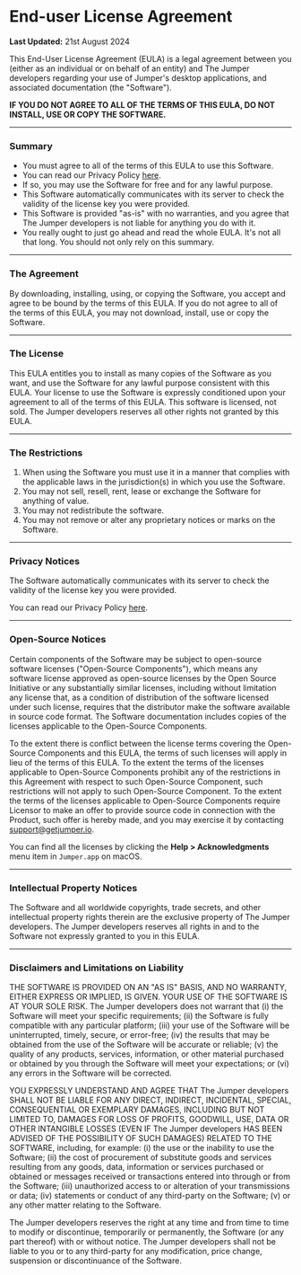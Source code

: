 # End-user License Agreement

**Last Updated:** 21st August 2024

This End-User License Agreement (EULA) is a legal agreement between you (either as an individual or on behalf of an entity) and The Jumper developers regarding your use of Jumper's desktop applications, and associated documentation (the "Software").

**IF YOU DO NOT AGREE TO ALL OF THE TERMS OF THIS EULA, DO NOT INSTALL, USE OR COPY THE SOFTWARE.**

---

### Summary

-	You must agree to all of the terms of this EULA to use this Software.
-   You can read our Privacy Policy [here](/privacy/).
-	If so, you may use the Software for free and for any lawful purpose.
-	This Software automatically communicates with its server to check the validity of the license key you were provided.
-	This Software is provided "as-is" with no warranties, and you agree that The Jumper developers is not liable for anything you do with it.
-	You really ought to just go ahead and read the whole EULA. It's not all that long. You should not only rely on this summary.

---

### The Agreement

By downloading, installing, using, or copying the Software, you accept and agree to be bound by the terms of this EULA. If you do not agree to all of the terms of this EULA, you may not download, install, use or copy the Software.

---

### The License

This EULA entitles you to install as many copies of the Software as you want, and use the Software for any lawful purpose consistent with this EULA. Your license to use the Software is expressly conditioned upon your agreement to all of the terms of this EULA. This software is licensed, not sold. The Jumper developers reserves all other rights not granted by this EULA.

---

### The Restrictions

1. When using the Software you must use it in a manner that complies with the applicable laws in the jurisdiction(s) in which you use the Software.
2. You may not sell, resell, rent, lease or exchange the Software for anything of value.
3. You may not redistribute the software.
4. You may not remove or alter any proprietary notices or marks on the Software.

---

### Privacy Notices

The Software automatically communicates with its server to check the validity of the license key you were provided.

You can read our Privacy Policy [here](/privacy/).

---

### Open-Source Notices

Certain components of the Software may be subject to open-source software licenses ("Open-Source Components"), which means any software license approved as open-source licenses by the Open Source Initiative or any substantially similar licenses, including without limitation any license that, as a condition of distribution of the software licensed under such license, requires that the distributor make the software available in source code format. The Software documentation includes copies of the licenses applicable to the Open-Source Components.

To the extent there is conflict between the license terms covering the Open-Source Components and this EULA, the terms of such licenses will apply in lieu of the terms of this EULA. To the extent the terms of the licenses applicable to Open-Source Components prohibit any of the restrictions in this Agreement with respect to such Open-Source Component, such restrictions will not apply to such Open-Source Component. To the extent the terms of the licenses applicable to Open-Source Components require Licensor to make an offer to provide source code in connection with the Product, such offer is hereby made, and you may exercise it by contacting support@getjumper.io.

You can find all the licenses by clicking the **Help > Acknowledgments** menu item in `Jumper.app` on macOS.

---

### Intellectual Property Notices

The Software and all worldwide copyrights, trade secrets, and other intellectual property rights therein are the exclusive property of The Jumper developers. The Jumper developers reserves all rights in and to the Software not expressly granted to you in this EULA.

---

### Disclaimers and Limitations on Liability

THE SOFTWARE IS PROVIDED ON AN "AS IS" BASIS, AND NO WARRANTY, EITHER EXPRESS OR IMPLIED, IS GIVEN. YOUR USE OF THE SOFTWARE IS AT YOUR SOLE RISK. The Jumper developers does not warrant that (i) the Software will meet your specific requirements; (ii) the Software is fully compatible with any particular platform; (iii) your use of the Software will be uninterrupted, timely, secure, or error-free; (iv) the results that may be obtained from the use of the Software will be accurate or reliable; (v) the quality of any products, services, information, or other material purchased or obtained by you through the Software will meet your expectations; or (vi) any errors in the Software will be corrected.

YOU EXPRESSLY UNDERSTAND AND AGREE THAT The Jumper developers SHALL NOT BE LIABLE FOR ANY DIRECT, INDIRECT, INCIDENTAL, SPECIAL, CONSEQUENTIAL OR EXEMPLARY DAMAGES, INCLUDING BUT NOT LIMITED TO, DAMAGES FOR LOSS OF PROFITS, GOODWILL, USE, DATA OR OTHER INTANGIBLE LOSSES (EVEN IF The Jumper developers HAS BEEN ADVISED OF THE POSSIBILITY OF SUCH DAMAGES) RELATED TO THE SOFTWARE, including, for example: (i) the use or the inability to use the Software; (ii) the cost of procurement of substitute goods and services resulting from any goods, data, information or services purchased or obtained or messages received or transactions entered into through or from the Software; (iii) unauthorized access to or alteration of your transmissions or data; (iv) statements or conduct of any third-party on the Software; (v) or any other matter relating to the Software.

The Jumper developers reserves the right at any time and from time to time to modify or discontinue, temporarily or permanently, the Software (or any part thereof) with or without notice. The Jumper developers shall not be liable to you or to any third-party for any modification, price change, suspension or discontinuance of the Software.